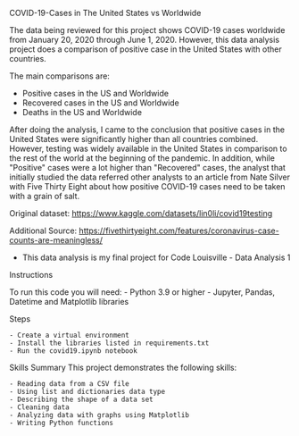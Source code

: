COVID-19-Cases in The United States vs Worldwide

The data being reviewed for this project shows COVID-19 cases worldwide from January 20, 2020 through June 1, 2020. However, this data analysis project does a comparison of positive case in the United States with other countries.

The main comparisons are:
- Positive cases in the US and Worldwide
- Recovered cases in the US and Worldwide
- Deaths in the US and Worldwide

After doing the analysis, I came to the conclusion that positive cases in the United States were significantly higher than all countries combined. However, testing was widely available in the United States in comparison to the rest of the world at the beginning of the pandemic. In addition, while "Positive" cases were a lot higher than "Recovered" cases, the analyst that initially studied the data referred other analysts to an article from Nate Silver with Five Thirty Eight about how positive COVID-19 cases need to be taken with a grain of salt.

Original dataset:
https://www.kaggle.com/datasets/lin0li/covid19testing

Additional Source:
https://fivethirtyeight.com/features/coronavirus-case-counts-are-meaningless/

* This data analysis is my final project for Code Louisville - Data Analysis 1

Instructions

To run this code you will need:
    - Python 3.9 or higher
    - Jupyter, Pandas, Datetime and Matplotlib libraries

Steps

    - Create a virtual environment
    - Install the libraries listed in requirements.txt
    - Run the covid19.ipynb notebook

Skills Summary
This project demonstrates the following skills:

    - Reading data from a CSV file
    - Using list and dictionaries data type
    - Describing the shape of a data set
    - Cleaning data
    - Analyzing data with graphs using Matplotlib
    - Writing Python functions
